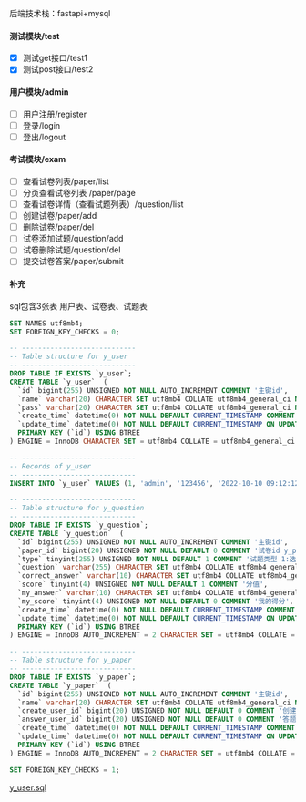 后端技术栈：fastapi+mysql
#### 测试模块/test

- [x] 测试get接口/test1
- [x] 测试post接口/test2
#### 用户模块/admin

- [ ] 用户注册/register
- [ ] 登录/login
- [ ] 登出/logout
#### 考试模块/exam

- [ ] 查看试卷列表/paper/list
- [ ] 分页查看试卷列表 /paper/page
- [ ] 查看试卷详情（查看试题列表）/question/list
- [ ] 创建试卷/paper/add
- [ ] 删除试卷/paper/del
- [ ] 试卷添加试题/question/add
- [ ] 试卷删除试题/question/del
- [ ] 提交试卷答案/paper/submit
#### 补充
sql包含3张表 用户表、试卷表、试题表
```sql
SET NAMES utf8mb4;
SET FOREIGN_KEY_CHECKS = 0;

-- ----------------------------
-- Table structure for y_user
-- ----------------------------
DROP TABLE IF EXISTS `y_user`;
CREATE TABLE `y_user`  (
  `id` bigint(255) UNSIGNED NOT NULL AUTO_INCREMENT COMMENT '主键id',
  `name` varchar(20) CHARACTER SET utf8mb4 COLLATE utf8mb4_general_ci NOT NULL DEFAULT '' COMMENT '登录名，限20字',
  `pass` varchar(20) CHARACTER SET utf8mb4 COLLATE utf8mb4_general_ci NOT NULL DEFAULT '' COMMENT '密码，限20字',
  `create_time` datetime(0) NOT NULL DEFAULT CURRENT_TIMESTAMP COMMENT '创建时间',
  `update_time` datetime(0) NOT NULL DEFAULT CURRENT_TIMESTAMP ON UPDATE CURRENT_TIMESTAMP(0) COMMENT '最近更新时间',
  PRIMARY KEY (`id`) USING BTREE
) ENGINE = InnoDB CHARACTER SET = utf8mb4 COLLATE = utf8mb4_general_ci COMMENT = '用户表' ROW_FORMAT = Dynamic;

-- ----------------------------
-- Records of y_user
-- ----------------------------
INSERT INTO `y_user` VALUES (1, 'admin', '123456', '2022-10-10 09:12:12', '2022-10-10 09:12:33');

-- ----------------------------
-- Table structure for y_question
-- ----------------------------
DROP TABLE IF EXISTS `y_question`;
CREATE TABLE `y_question`  (
  `id` bigint(255) UNSIGNED NOT NULL AUTO_INCREMENT COMMENT '主键id',
  `paper_id` bigint(20) UNSIGNED NOT NULL DEFAULT 0 COMMENT '试卷id y_paper.id',
  `type` tinyint(255) UNSIGNED NOT NULL DEFAULT 1 COMMENT '试题类型 1:选择题; 2:判断题;',
  `question` varchar(255) CHARACTER SET utf8mb4 COLLATE utf8mb4_general_ci NOT NULL DEFAULT '' COMMENT '题目，限255字',
  `correct_answer` varchar(10) CHARACTER SET utf8mb4 COLLATE utf8mb4_general_ci NOT NULL COMMENT '正确答案',
  `score` tinyint(4) UNSIGNED NOT NULL DEFAULT 1 COMMENT '分值',
  `my_answer` varchar(10) CHARACTER SET utf8mb4 COLLATE utf8mb4_general_ci NOT NULL DEFAULT '' COMMENT '我的答案',
  `my_score` tinyint(4) UNSIGNED NOT NULL DEFAULT 0 COMMENT '我的得分',
  `create_time` datetime(0) NOT NULL DEFAULT CURRENT_TIMESTAMP COMMENT '创建时间',
  `update_time` datetime(0) NOT NULL DEFAULT CURRENT_TIMESTAMP ON UPDATE CURRENT_TIMESTAMP(0) COMMENT '最近更新时间',
  PRIMARY KEY (`id`) USING BTREE
) ENGINE = InnoDB AUTO_INCREMENT = 2 CHARACTER SET = utf8mb4 COLLATE = utf8mb4_general_ci COMMENT = '试卷表' ROW_FORMAT = Dynamic;

-- ----------------------------
-- Table structure for y_paper
-- ----------------------------
DROP TABLE IF EXISTS `y_paper`;
CREATE TABLE `y_paper`  (
  `id` bigint(255) UNSIGNED NOT NULL AUTO_INCREMENT COMMENT '主键id',
  `name` varchar(20) CHARACTER SET utf8mb4 COLLATE utf8mb4_general_ci NOT NULL DEFAULT '' COMMENT '试卷名称',
  `create_user_id` bigint(20) UNSIGNED NOT NULL DEFAULT 0 COMMENT '创建用户id',
  `answer_user_id` bigint(20) UNSIGNED NOT NULL DEFAULT 0 COMMENT '答题用户id',
  `create_time` datetime(0) NOT NULL DEFAULT CURRENT_TIMESTAMP COMMENT '创建时间',
  `update_time` datetime(0) NOT NULL DEFAULT CURRENT_TIMESTAMP ON UPDATE CURRENT_TIMESTAMP(0) COMMENT '最近更新时间',
  PRIMARY KEY (`id`) USING BTREE
) ENGINE = InnoDB AUTO_INCREMENT = 2 CHARACTER SET = utf8mb4 COLLATE = utf8mb4_general_ci COMMENT = '试卷表' ROW_FORMAT = Dynamic;

SET FOREIGN_KEY_CHECKS = 1;
```
[y_user.sql](https://www.yuque.com/attachments/yuque/0/2022/sql/23055759/1665405114311-bdc178f6-bec8-402a-a1b9-9181c10a19e5.sql?_lake_card=%7B%22src%22%3A%22https%3A%2F%2Fwww.yuque.com%2Fattachments%2Fyuque%2F0%2F2022%2Fsql%2F23055759%2F1665405114311-bdc178f6-bec8-402a-a1b9-9181c10a19e5.sql%22%2C%22name%22%3A%22y_user.sql%22%2C%22size%22%3A3667%2C%22type%22%3A%22%22%2C%22ext%22%3A%22sql%22%2C%22source%22%3A%22%22%2C%22status%22%3A%22done%22%2C%22mode%22%3A%22title%22%2C%22download%22%3Afalse%2C%22taskId%22%3A%22ufad42c83-de23-4068-8af4-5960c41476a%22%2C%22taskType%22%3A%22transfer%22%2C%22id%22%3A%22ue90a6b25%22%2C%22card%22%3A%22file%22%7D)


